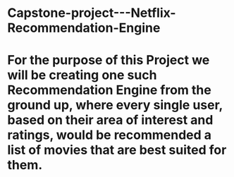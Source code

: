 # Capstone-project---Netflix-Recommendation-Engine
# For the purpose of this Project we will be creating one such Recommendation Engine from the ground up, where every single user, based on their area of interest and ratings, would be recommended a list of movies that are best suited for them.
